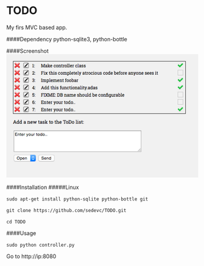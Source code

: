 TODO
======

My firs MVC based app. 

####Dependency
python-sqlite3, python-bottle

####Screenshot
![AB](https://github.com/sedevc/TODO/blob/master/screenshot.png)

####Installation
#####Linux
```
sudo apt-get install python-sqlite python-bottle git
```

```
git clone https://github.com/sedevc/TODO.git
```

```
cd TODO
```
####Usage
```
sudo python controller.py
```



Go to http://ip:8080



